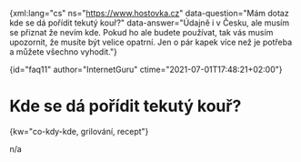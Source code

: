 
{xml:lang="cs" ns="https://www.hostovka.cz" data-question="Mám dotaz kde se dá pořídit tekutý kouř?" data-answer="Údajně i v Česku, ale musím se přiznat že nevím kde. Pokud ho ale budete používat, tak vás musím upozornit, že musíte být velice opatrní. Jen o pár kapek více než je potřeba a můžete všechno vyhodit."}

{id="faq11" author="InternetGuru" ctime="2021-07-01T17:48:21+02:00"}

# Kde se dá pořídit tekutý kouř?

{kw="co-kdy-kde, grilování, recept"}

n/a

